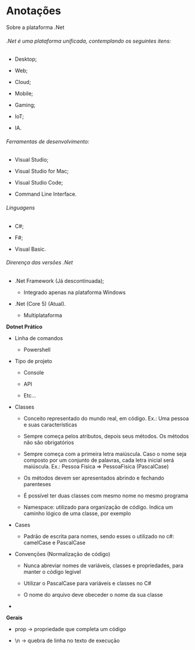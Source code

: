 # Anotações

Sobre a plataforma .Net

###### .Net é uma plataforma unificada, contemplando os seguintes itens:

- Desktop;

- Web;

- Cloud;

- Mobile;

- Gaming;

- IoT;

- IA.

###### Ferramentas de desenvolvimento:

- Visual Studio;

- Visual Studio for Mac;

- Visual Studio Code;

- Command Line Interface.

###### Linguagens

- C#;

- F#;

- Visual Basic.

###### Direrença das versões .Net

- .Net Framework (Já descontinuada);
  
  - Integrado apenas na plataforma Windows

- .Net (Core 5) (Atual).
  
  - Multiplataforma

**Dotnet Prático**

- Linha de comandos
  
  - Powershell

- Tipo de projeto
  
  - Console
  
  - API
  
  - Etc...

- Classes
  
  - Conceito representado do mundo real, em código. Ex.: Uma pessoa e suas características
  
  - Sempre começa pelos atributos, depois seus métodos. Os métodos não são obrigatórios
  
  - Sempre começa com a primeira letra maiúscula. Caso o nome seja composto por um conjunto de palavras, cada letra inicial será maiúscula. Ex.: Pessoa Fisica => PessoaFisica (PascalCase)
  
  - Os métodos devem ser apresentados abrindo e fechando parenteses
  
  - É possível ter duas classes com mesmo nome no mesmo programa
  
  - Namespace: utilizado para organizaçāo de código. Indica um caminho lógico de uma classe, por exemplo

- Cases
  
  - Padrāo de escrita para nomes, sendo esses o utilizado no c#: camelCase e PascalCase

- Convençōes (Normalizaçāo de código)
  
  - Nunca abreviar nomes de variáveis, classes e propriedades, para manter o código legivel
  
  - Utilizar o PascalCase para variáveis e classes no C#
  
  - O nome do arquivo deve obeceder o nome da sua classe

- 

**Gerais**

- prop -> propriedade que completa um código

- \n -> quebra de linha no texto de execuçāo

